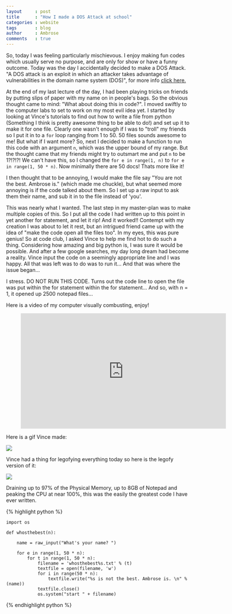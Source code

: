 ```yaml
---
layout     : post
title      : "How I made a DOS Attack at school"
categories : website
tags       : blog
author     : Ambrose
comments   : true
---
```


So, today I was feeling particularly mischievous. I enjoy making fun codes which usually serve no purpose,
and are only for show or have a funny outcome. Today was the day I accidentally decided to make a DOS Attack.
"A DOS attack is an exploit in which an attacker takes advantage of vulnerabilities in the domain name
system (DOS)", for more info [click here.][first]

At the end of my last lecture of the day, I had been playing tricks on friends by putting slips of paper
with my name on in people's bags. So the obvious thought came to mind: "What about doing this in code?".
I moved swiftly to the computer labs to set to work on my most evil idea yet. I started by looking at
Vince's tutorials to find out how to write a file from python (Something I think is pretty awesome thing to
be able to do!) and set up it to make it for one file. Clearly one wasn't enough if I was to "troll"
my friends so I put it in to a `for` loop ranging from 1 to 50. 50 files sounds awesome to me! But what
if I want more? So, next I decided to make a function to run this code with an argument `n`, which was
the upper bound of my range. But the thought came that my friends might try to outsmart me and put `n` to
be 1?!?!?! We can't have this, so I changed the `for e in range(1, n)` to `for e in range(1, 50 * n)`.
Now minimally there are 50 docs! Thats more like it!

I then thought that to be annoying, I would make the file say "You are not the best. Ambrose is." (which made me
chuckle), but what seemed more annoying is if the code talked about them. So I set up a raw input to ask them
their name, and sub it in to the file instead of 'you'.

This was nearly what I wanted. The last step in my master-plan was to make multiple copies of this. So I
put all the code I had written up to this point in yet another for statement, and let it rip! And it worked!!
Contempt with my creation I was about to let it rest, but an intrigued friend came up with the idea of "make
the code open all the files too". In my eyes, this was pure genius! So at code club, I asked Vince to
help me find hot to do such a thing. Considering how amazing and big python is, I was sure it would
be possible. And after a few google searches, my day long dream had become a reality. Vince input the code
on a seemingly appropriate line and I was happy. All that was left was to do was to run it... And that
was where the issue began...

I stress. DO NOT RUN THIS CODE. Turns out the code line to open the file was put within the for
statement within the for statement... And so, with n = 1, it opened up 2500 notepad files...


Here is a video of my computer visually combusting, enjoy!

<div class="video">
    <figure>
        <iframe width="560" height="315" src="https://www.youtube.com/embed/w3TW9G9Fark" frameborder="0" allowfullscreen></iframe>
    </figure>
</div>

Here is a gif Vince made:

![]({{site.baseurl}}/res/gifs/8GB-of-notepad.gif)

Vince had a thing for legofying everything today so here is the legofy version of it:

![]({{site.baseurl}}/res/gifs/8GB-of-Notepad-legofy.gif)

Draining up to 97% of the Physical Memory, up to 8GB of Notepad and peaking the CPU at near 100%, this was the easily
the greatest code I have ever written.


{% highlight python %}

    import os

    def whosthebest(n):

        name = raw_input("What's your name? ")

        for e in range(1, 50 * n):
            for t in range(1, 50 * n):
                filename = 'whosthebest%s.txt' % (t)
                textfile = open(filename, 'w')
                for i in range(50 * n):
                    textfile.write("%s is not the best. Ambrose is. \n" % (name))
                textfile.close()
                os.system("start " + filename)
{% endhighlight python %}




[first]: http://siliconangle.com/blog/2013/08/26/5-notorious-ddos-attacks-in-2013-big-problem-for-the-internet-of-things/
